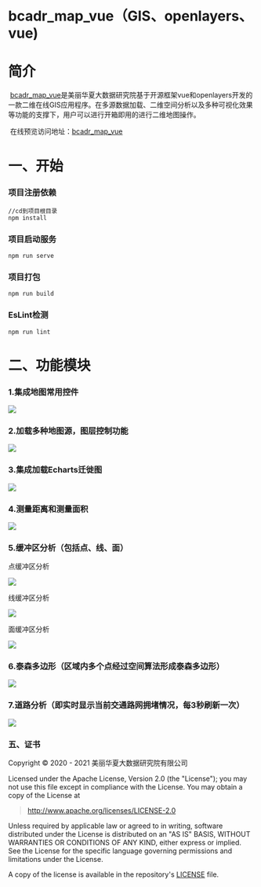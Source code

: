 # bcadr_map_vue（GIS、openlayers、vue)

# 简介

​		[bcadr_map_vue](http://www.bcadr.cn)是美丽华夏大数据研究院基于开源框架vue和openlayers开发的一款二维在线GIS应用程序。在多源数据加载、二维空间分析以及多种可视化效果等功能的支撑下，用户可以进行开箱即用的进行二维地图操作。

​		在线预览访问地址：[bcadr_map_vue](http://gis_vue_2d.bcadr.cn/)

# 一、开始

### 项目注册依赖

```
//cd到项目根目录
npm install
```

### 项目启动服务
```
npm run serve
```

### 项目打包
```
npm run build
```

### EsLint检测
```
npm run lint
```

# 二、功能模块

### 1.集成地图常用控件

![](./images/doc/control.jpg)

### 2.加载多种地图源，图层控制功能

![](./images/doc/layerSwitch.jpg)

### 3.集成加载Echarts迁徙图

![](./images/doc/mobilityMap.png)

### 4.测量距离和测量面积

![](./images/doc/measure.png)

### 5.缓冲区分析（包括点、线、面）

点缓冲区分析

![](./images/doc/pointBuffer.jpg)

线缓冲区分析

![](./images/doc/lineBuffer.jpg)

面缓冲区分析

![](./images/doc/polyBuffer.jpg)

### 6.泰森多边形（区域内多个点经过空间算法形成泰森多边形）

![](./images/doc/voronoi.jpg)

### 7.道路分析（即实时显示当前交通路网拥堵情况，每3秒刷新一次）

![](./images/doc/roadAnalyse.jpg)

### 五、证书

Copyright © 2020 - 2021 美丽华夏大数据研究院有限公司

Licensed under the Apache License, Version 2.0 (the "License"); you may not use this file except in compliance with the License. You may obtain a copy of the License at

> http://www.apache.org/licenses/LICENSE-2.0

Unless required by applicable law or agreed to in writing, software distributed under the License is distributed on an "AS IS" BASIS, WITHOUT WARRANTIES OR CONDITIONS OF ANY KIND, either express or implied. See the License for the specific language governing permissions and limitations under the License.

A copy of the license is available in the repository's [LICENSE](https://github.com/bcadr/bcadr_map_vue/blob/main/LICENSE) file.